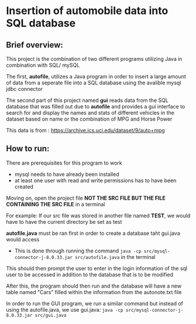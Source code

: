 # Insertion of automobile data into SQL database
## Brief overview:

This project is the combination of two different programs utilizing Java in combination with SQL/ mySQL

The first, **autofile**, utilizes a Java program in order to insert a large amount of data from a seperate file into a SQL database using the avalible mysql jdbc connector

The second part of this project named **gui** reads data from the SQL database that was filled out due to **autofile** and provides a gui interface to search for and display the names and stats of different vehicles in the dataset based on name or the combination of MPG and Horse Power

This data is from : https://archive.ics.uci.edu/dataset/9/auto+mpg

## How to run:
There are prerequisites for this program to work
- mysql needs to have already been installed 
- at least one user with read and write permissions has to have been created

Moving on, open the project file **NOT THE SRC FILE BUT THE FILE CONTAINING THE SRC FILE** in a terminal

For example:
If our src file was stored in another file named **TEST**, we would have to have the current directory be set as test


**autofile.java** must be ran first in order to create a database taht gui.java would access
- This is done through running the command ``java -cp src/mysql-connector-j-8.0.33.jar src/autofile.java`` in the terminal

This should then prompt the user to enter in the login information of the sql user to be accessed in addition to the database that is to be modified

After this, the program should then run and the database will have a new table named "Cars" filled within the information from the autonote.txt file

In order to run the GUI program, we run a similar command but instead of using the autofile.java, we use gui.java:
``java -cp src/mysql-connector-j-8.0.33.jar src/gui.java``

